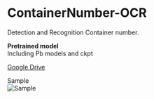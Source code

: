 # ContainerNumber-OCR
Detection and Recognition Container number.  
  
 __Pretrained model__   
Including Pb models and ckpt  
  
[Google Drive](https://drive.google.com/open?id=18IGl5jOsUX4S6fKLHlw41JXEn4RRxIIF)  
  
Sample  
![Sample](https://github.com/lbf4616/ContainerNumber-OCR/blob/master/Sample.png)
